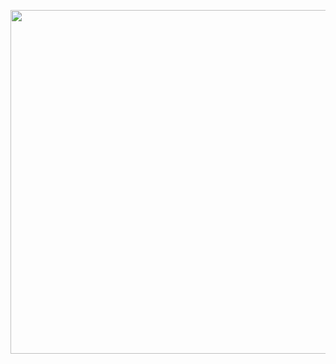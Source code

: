 <a href="url"><img src="https://media.giphy.com/media/38HPThklET2R2rBiM0/giphy.gif" align="left" height="550" width="1920" ></a>
